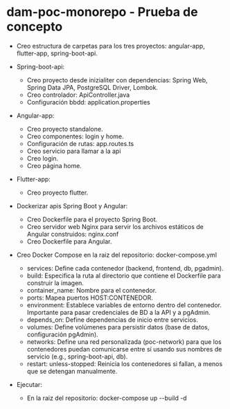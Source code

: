 # dam-poc-monorepo - Prueba de concepto
- Creo estructura de carpetas para los tres proyectos: angular-app, flutter-app, spring-boot-api.

- Spring-boot-api:
    - Creo proyecto desde inizialiter con dependencias: Spring Web, Spring Data JPA, PostgreSQL Driver, Lombok.
    - Creo controlador: ApiController.java
    - Configuración bbdd: application.properties
    
- Angular-app:
    - Creo proyecto standalone.
    - Creo componentes: login y home.
    - Configuración de rutas: app.routes.ts
    - Creo servicio para llamar a la api
    - Creo login.
    - Creo página home.

- Flutter-app:
    - Creo proyecto flutter.
  
- Dockerizar apis Spring Boot y Angular:
    - Creo Dockerfile para el proyecto Spring Boot.
    - Creo servidor web Nginx para servir los archivos estáticos de Angular construidos: nginx.conf
    - Creo Dockerfile para Angular.

- Creo Docker Compose en la raiz del repositorio: docker-compose.yml
    - services: Define cada contenedor (backend, frontend, db, pgadmin).
    - build: Especifica la ruta al directorio que contiene el Dockerfile para construir la imagen.
    - container_name: Nombre para el contenedor.
    - ports: Mapea puertos HOST:CONTENEDOR.
    - environment: Establece variables de entorno dentro del contenedor. Importante para pasar credenciales de BD a la API y a pgAdmin.
    - depends_on: Define dependencias de inicio entre servicios.
    - volumes: Define volúmenes para persistir datos (base de datos, configuración pgAdmin).
    - networks: Define una red personalizada (poc-network) para que los contenedores puedan comunicarse entre sí usando sus nombres de servicio (e.g., spring-boot-api, db).
    - restart: unless-stopped: Reinicia los contenedores si fallan, a menos que se detengan manualmente.
 
- Ejecutar:
    - En la raiz del repositorio: docker-compose up --build -d






